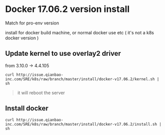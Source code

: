 # Docker 17.06.2 version install

Match for pro-env version

install for docker build machine, or normal docker use etc ( it's not a k8s docker version )


## Update kernel to use overlay2 driver

from 3.10.0 -> 4.4.105

```
curl http://issue.qianbao-inc.com/SRE/k8s/raw/branch/master/install/docker-v17.06.2/kernel.sh | sh
```

> it will reboot the server

## Install docker

```
curl http://issue.qianbao-inc.com/SRE/k8s/raw/branch/master/install/docker-v17.06.2/install.sh | sh
```
